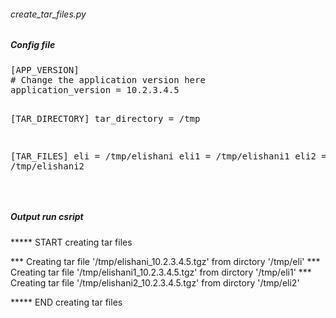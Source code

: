 <h6>create_tar_files.py</h6>

<h5>Config file</h5>
<pre>
[APP_VERSION]
# Change the application version here
application_version = 10.2.3.4.5

[TAR_DIRECTORY]
tar_directory = /tmp

[TAR_FILES]
eli =  /tmp/elishani
eli1 = /tmp/elishani1
eli2 = /tmp/elishani2
</pre>
<br>
<h5>Output run csript</h5>

***** START creating tar files

*** Creating tar file '/tmp/elishani_10.2.3.4.5.tgz' from dirctory  '/tmp/eli'
*** Creating tar file '/tmp/elishani1_10.2.3.4.5.tgz' from dirctory  '/tmp/eli1'
*** Creating tar file '/tmp/elishani2_10.2.3.4.5.tgz' from dirctory  '/tmp/eli2'

***** END creating tar files





